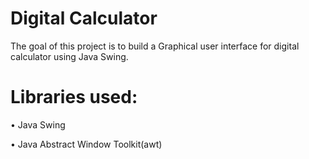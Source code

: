 # Digital Calculator

The goal of this project is to build a Graphical user interface for digital calculator using Java Swing.

# Libraries used:
• Java Swing

• Java Abstract Window Toolkit(awt)
